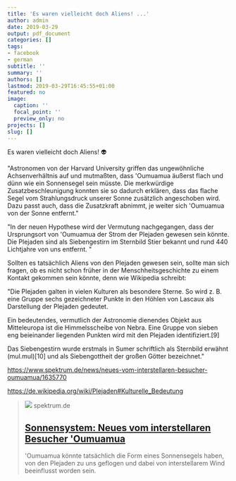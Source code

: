 ```yaml
---
title: 'Es waren vielleicht doch Aliens! ...'
author: admin
date: 2019-03-29
output: pdf_document
categories: []
tags:
- facebook
- german
subtitle: ''
summary: ''
authors: []
lastmod: 2019-03-29T16:45:55+01:00
featured: no
image:
  caption: ''
  focal_point: ''
  preview_only: no
projects: []
slug: []
---
```

Es waren vielleicht doch Aliens! 👽

"Astronomen von der Harvard University griffen das ungewöhnliche Achsenverhältnis auf und mutmaßten, dass 'Oumuamua äußerst flach und dünn wie ein Sonnensegel sein müsste. Die merkwürdige Zusatzbeschleunigung konnten sie so dadurch erklären, dass das flache Segel vom Strahlungsdruck unserer Sonne zusätzlich angeschoben wird. Dazu passt auch, dass die Zusatzkraft abnimmt, je weiter sich 'Oumuamua von der Sonne entfernt."

"In der neuen Hypothese wird der Vermutung nachgegangen, dass der Ursprungsort von 'Oumuamua der Strom der Plejaden gewesen sein könnte. Die Plejaden sind als Siebengestirn im Sternbild Stier bekannt und rund 440 Lichtjahre von uns entfernt. "

Sollten es tatsächlich Aliens von den Plejaden gewesen sein, sollte man sich fragen, ob es nicht schon früher in der Menschheitsgeschichte zu einem Kontakt gekommen sein könnte, denn wie Wikipedia schreibt:

"Die Plejaden galten in vielen Kulturen als besondere Sterne. So wird z. B. eine Gruppe sechs gezeichneter Punkte in den Höhlen von Lascaux als Darstellung der Plejaden gedeutet.

Ein bedeutendes, vermutlich der Astronomie dienendes Objekt aus Mitteleuropa ist die Himmelsscheibe von Nebra. Eine Gruppe von sieben eng beieinander liegenden Punkten wird mit den Plejaden identifiziert.[9]

Das Siebengestirn wurde erstmals in Sumer schriftlich als Sternbild erwähnt (mul.mul)[10] und als Siebengottheit der großen Götter bezeichnet."

https://www.spektrum.de/news/neues-vom-interstellaren-besucher-oumuamua/1635770

https://de.wikipedia.org/wiki/Plejaden#Kulturelle_Bedeutung
> [![](https://static.spektrum.de/fm/912/eso1737e.jpg?f=1920x1080)](https://www.spektrum.de/news/neues-vom-interstellaren-besucher-oumuamua/1635770)
> spektrum.de
> ## [Sonnensystem: Neues vom interstellaren Besucher 'Oumuamua](https://www.spektrum.de/news/neues-vom-interstellaren-besucher-oumuamua/1635770)
>
>'Oumuamua könnte tatsächlich die Form eines Sonnensegels haben, von den Plejaden zu uns geflogen und dabei von interstellarem Wind beeinflusst worden sein.

